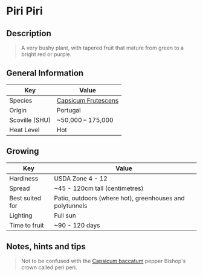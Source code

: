 # Piri Piri

## Description

> A very bushy plant, with tapered fruit that mature from green to a bright red or purple.

## General Information

Key | Value
--- | ---
Species | [Capsicum Frutescens](../capsicum-frutescens)
Origin | Portugal
Scoville (SHU) | ~50,000 – 175,000
Heat Level | Hot

## Growing

Key | Value
--- | -----
Hardiness | USDA Zone 4 - 12
Spread | ~45 - 120cm tall (centimetres)
Best suited for | Patio, outdoors (where hot), greenhouses and polytunnels
Lighting | Full sun
Time to fruit | ~90 - 120 days

## Notes, hints and tips

> Not to be confused with the [Capsicum baccatum](../capsicum-baccatum) pepper Bishop's crown called peri peri.
